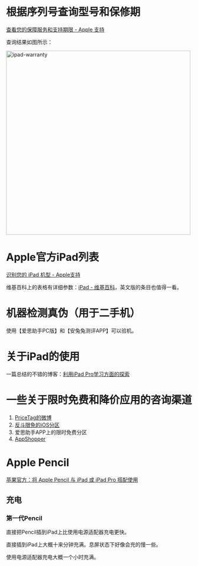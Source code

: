 # 根据序列号查询型号和保修期

[查看您的保障服务和支持期限 - Apple 支持](https://checkcoverage.apple.com/cn/zh/)

查询结果如图所示：

<img src="ipad-warranty.png" alt="ipad-warranty" width="500">

# Apple官方iPad列表

[识别您的 iPad 机型 - Apple支持](https://support.apple.com/zh-cn/HT201471#ipad)

维基百科上的表格有详细参数：[iPad - 维基百科](https://zh.wikipedia.org/wiki/IPad)，英文版的条目也值得一看。



# 机器检测真伪（用于二手机）

使用【爱思助手PC版】和【安兔兔测评APP】可以验机。

# 关于iPad的使用

一篇总结的不错的博客：[利用iPad Pro学习方面的探索](http://frankorz.com/2016/09/29/iPad-Pro%20study/)

# 一些关于限时免费和降价应用的咨询渠道

1. [PriceTag的微博](https://www.weibo.com/ptalert)
2. [反斗限免的iOS分区](http://free.apprcn.com/category/ios/)
3. 爱思助手APP上的限时免费分区
4. [AppShopper](http://appshopper.com/)

# Apple Pencil

[苹果官方：将 Apple Pencil 与 iPad 或 iPad Pro 搭配使用](https://support.apple.com/zh-cn/HT205236)

## 充电

### 第一代Pencil

直接把Pencil插到iPad上比使用电源适配器充电更快。

直接插到iPad上大概十来分钟充满。息屏状态下好像会充的慢一些。

使用电源适配器充电大概一个小时充满。